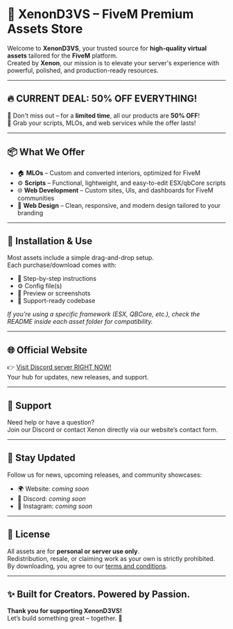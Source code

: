 # 🚀 XenonD3VS – FiveM Premium Assets Store

Welcome to **XenonD3VS**, your trusted source for **high-quality virtual assets** tailored for the **FiveM** platform.  
Created by **Xenon**, our mission is to elevate your server's experience with powerful, polished, and production-ready resources.

---

## 🔥 CURRENT DEAL: 50% OFF EVERYTHING!
🎉 Don't miss out – for a **limited time**, all our products are **50% OFF**!  
🛒 Grab your scripts, MLOs, and web services while the offer lasts!

---

## 📦 What We Offer

- 🏠 **MLOs** – Custom and converted interiors, optimized for FiveM
- ⚙️ **Scripts** – Functional, lightweight, and easy-to-edit ESX/qbCore scripts
- 🌐 **Web Development** – Custom sites, UIs, and dashboards for FiveM communities
- 🎨 **Web Design** – Clean, responsive, and modern design tailored to your branding

---

## 📁 Installation & Use

Most assets include a simple drag-and-drop setup.  
Each purchase/download comes with:
- 📄 Step-by-step instructions
- ⚙️ Config file(s)
- 🎥 Preview or screenshots
- 🧰 Support-ready codebase

*If you're using a specific framework (ESX, QBCore, etc.), check the README inside each asset folder for compatibility.*

---

## 🌐 Official Website

👉 [Visit Discord server RIGHT NOW!](https://discord.gg/xnpkcneQBh)  
Your hub for updates, new releases, and support.

---

## 💬 Support

Need help or have a question?  
Join our Discord or contact Xenon directly via our website’s contact form.

---

## 📢 Stay Updated

Follow us for news, upcoming releases, and community showcases:

- 🌍 Website: *coming soon*
- 💬 Discord: *coming soon*
- 📸 Instagram: *coming soon*

---

## 📜 License

All assets are for **personal or server use only**.  
Redistribution, resale, or claiming work as your own is strictly prohibited.  
By downloading, you agree to our [terms and conditions](https://www.XenonD3VS.com/terms).

---

## ✨ Built for Creators. Powered by Passion.  
**Thank you for supporting XenonD3VS!**  
Let’s build something great – together. 🚧
